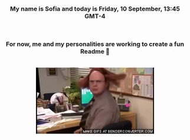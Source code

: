 


<div align="center">
<h3 >My name is Sofia and today is Friday, 10 September, 13:45 GMT-4</h3><br>
<h3 >For now, me and my personalities are working to create a fun Readme 👋
</h3><br>
<img src='img/dwight.gif' alt='working...'/>
</div>
